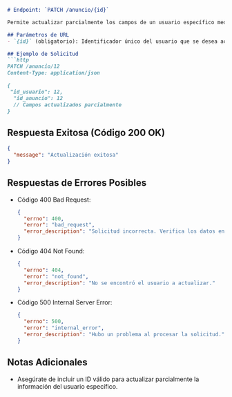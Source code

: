 
```markdown
# Endpoint: `PATCH /anuncio/{id}`

Permite actualizar parcialmente los campos de un usuario específico mediante su identificador único.

## Parámetros de URL
- `{id}` (obligatorio): Identificador único del usuario que se desea actualizar.

## Ejemplo de Solicitud
```http
PATCH /anuncio/12
Content-Type: application/json

{
 "id_usuario": 12,
  "id_anuncio": 12
  // Campos actualizados parcialmente
}
```

## Respuesta Exitosa (Código 200 OK)
```json
{
  "message": "Actualización exitosa"
}
```

## Respuestas de Errores Posibles
- Código 400 Bad Request:

  ```json
  {
    "errno": 400,
    "error": "bad_request",
    "error_description": "Solicitud incorrecta. Verifica los datos enviados."
  }
  ```

- Código 404 Not Found:

  ```json
  {
    "errno": 404,
    "error": "not_found",
    "error_description": "No se encontró el usuario a actualizar."
  }
  ```

- Código 500 Internal Server Error:
  ```json
  {
    "errno": 500,
    "error": "internal_error",
    "error_description": "Hubo un problema al procesar la solicitud."
  }
  ```

## Notas Adicionales

- Asegúrate de incluir un ID válido para actualizar parcialmente la información del usuario específico.
```
